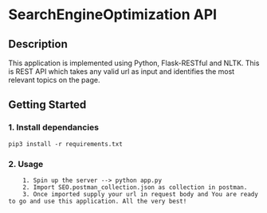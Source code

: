 # SearchEngineOptimization API

## Description

This application is implemented using Python, Flask-RESTful and NLTK. This is REST API which takes any valid url as input and identifies the most relevant topics on the page.

## Getting Started

### 1. Install dependancies

```
pip3 install -r requirements.txt
```

### 2. Usage

```
    1. Spin up the server --> python app.py
    2. Import SEO.postman_collection.json as collection in postman.
    3. Once imported supply your url in request body and You are ready to go and use this application. All the very best!
```
